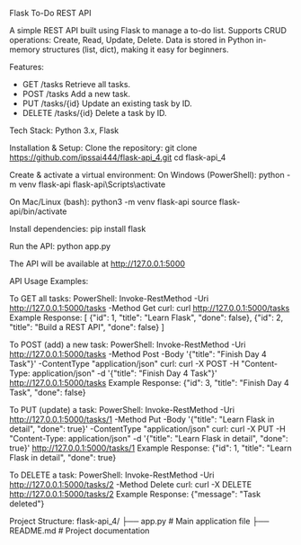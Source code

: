 Flask To-Do REST API

A simple REST API built using Flask to manage a to-do list. Supports CRUD operations: Create, Read, Update, Delete. Data is stored in Python in-memory structures (list, dict), making it easy for beginners.

Features:
- GET /tasks      Retrieve all tasks.
- POST /tasks     Add a new task.
- PUT /tasks/{id} Update an existing task by ID.
- DELETE /tasks/{id} Delete a task by ID.

Tech Stack:
Python 3.x, Flask

Installation & Setup:
Clone the repository:
git clone https://github.com/ipssai444/flask-api_4.git
cd flask-api_4

Create & activate a virtual environment:
On Windows (PowerShell):
python -m venv flask-api
flask-api\Scripts\activate

On Mac/Linux (bash):
python3 -m venv flask-api
source flask-api/bin/activate

Install dependencies:
pip install flask

Run the API:
python app.py

The API will be available at http://127.0.0.1:5000

API Usage Examples:

To GET all tasks:
PowerShell:
Invoke-RestMethod -Uri http://127.0.0.1:5000/tasks -Method Get
curl:
curl http://127.0.0.1:5000/tasks
Example Response:
[
  {"id": 1, "title": "Learn Flask", "done": false},
  {"id": 2, "title": "Build a REST API", "done": false}
]

To POST (add) a new task:
PowerShell:
Invoke-RestMethod -Uri http://127.0.0.1:5000/tasks -Method Post -Body '{"title": "Finish Day 4 Task"}' -ContentType "application/json"
curl:
curl -X POST -H "Content-Type: application/json" -d '{"title": "Finish Day 4 Task"}' http://127.0.0.1:5000/tasks
Example Response:
{"id": 3, "title": "Finish Day 4 Task", "done": false}

To PUT (update) a task:
PowerShell:
Invoke-RestMethod -Uri http://127.0.0.1:5000/tasks/1 -Method Put -Body '{"title": "Learn Flask in detail", "done": true}' -ContentType "application/json"
curl:
curl -X PUT -H "Content-Type: application/json" -d '{"title": "Learn Flask in detail", "done": true}' http://127.0.0.1:5000/tasks/1
Example Response:
{"id": 1, "title": "Learn Flask in detail", "done": true}

To DELETE a task:
PowerShell:
Invoke-RestMethod -Uri http://127.0.0.1:5000/tasks/2 -Method Delete
curl:
curl -X DELETE http://127.0.0.1:5000/tasks/2
Example Response:
{"message": "Task deleted"}

Project Structure:
flask-api_4/
├── app.py        # Main application file
├── README.md     # Project documentation


